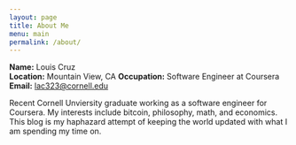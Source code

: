 ```yaml
---
layout: page
title: About Me
menu: main
permalink: /about/
---
```


**Name:** Louis Cruz  
**Location:** Mountain View, CA
**Occupation:** Software Engineer at Coursera
**Email:** lac323@cornell.edu


Recent Cornell Unviersity graduate working as a software engineer for Coursera.  My interests
include bitcoin, philosophy, math, and economics. This blog is my haphazard attempt of keeping the world updated with what I am spending my time on. 

